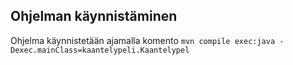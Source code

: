 ## Ohjelman käynnistäminen
Ohjelma käynnistetään ajamalla komento `mvn compile exec:java -Dexec.mainClass=kaantelypeli.Kaantelypel`
